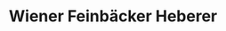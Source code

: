 ---
title: "Wiener Feinbäcker Heberer"
url: /offenbach-am-main/wiener-feinbaecker-heberer-christian-pless-strasse/
shop: Bäckerei
---